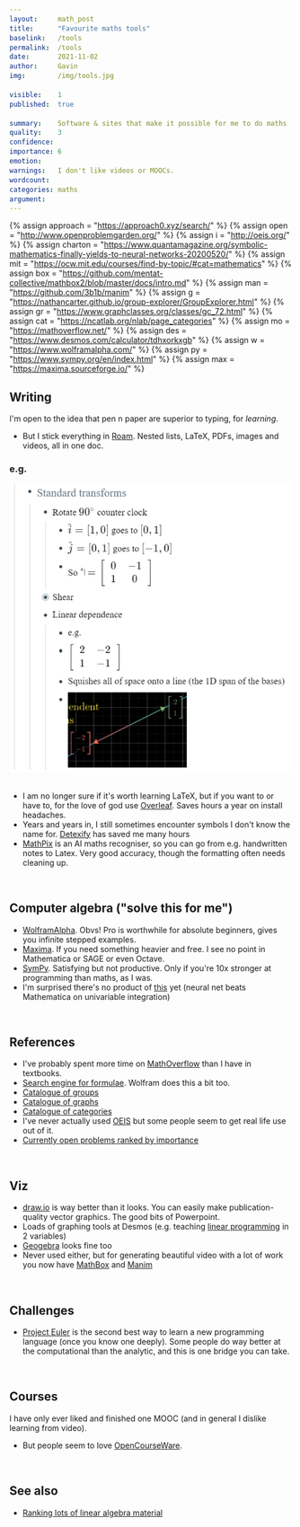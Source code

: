 ```yaml
---
layout:     math_post
title:      "Favourite maths tools"
baselink:   /tools
permalink:  /tools
date:       2021-11-02
author:     Gavin   
img:        /img/tools.jpg

visible:    1
published:  true

summary:    Software & sites that make it possible for me to do maths
quality:    3
confidence: 
importance: 6
emotion: 	
warnings: 	I don't like videos or MOOCs.
wordcount:  
categories: maths
argument:	
---
```


{% 	assign approach = "https://approach0.xyz/search/"	%}
{% 	assign open = "http://www.openproblemgarden.org/" %}
{% 	assign i = "http://oeis.org/" %}
{% 	assign charton = "https://www.quantamagazine.org/symbolic-mathematics-finally-yields-to-neural-networks-20200520/" %}
{% 	assign mit = "https://ocw.mit.edu/courses/find-by-topic/#cat=mathematics" %}
{% 	assign box = "https://github.com/mentat-collective/mathbox2/blob/master/docs/intro.md" %}
{% 	assign man = "https://github.com/3b1b/manim" %}
{% 	assign g = "https://nathancarter.github.io/group-explorer/GroupExplorer.html" %}
{% 	assign gr = "https://www.graphclasses.org/classes/gc_72.html"	 %}
{% 	assign cat = "https://ncatlab.org/nlab/page_categories" %}
{% 	assign mo = "https://mathoverflow.net/" %}
{% 	assign des = "https://www.desmos.com/calculator/tdhxorkxgb" %}
{% 	assign w = "https://www.wolframalpha.com/" %}
{% 	assign py = "https://www.sympy.org/en/index.html" %}
{% 	assign max = "https://maxima.sourceforge.io/" %}


## Writing

I'm open to the idea that pen n paper are superior to typing, for _learning_. 

* But I stick everything in [Roam](https://roamresearch.com/). Nested lists, LaTeX, PDFs, images and videos, all in one doc.

<div class="accordion">
    <h3>e.g.</h3>
    <div>
		<img src="/img/roam.png" /><br>
	</div>
</div><br>

* I am no longer sure if it's worth learning LaTeX, but if you want to or have to, for the love of god use [Overleaf](https://www.overleaf.com/). Saves hours a year on install headaches.
* Years and years in, I still sometimes encounter symbols I don't know the name for. [Detexify](http://detexify.kirelabs.org/classify.html) has saved me many hours
* [MathPix](https://mathpix.com) is an AI maths recogniser, so you can go from e.g. handwritten notes to Latex. Very good accuracy, though the formatting often needs cleaning up.

<br>

## Computer algebra ("solve this for me")

* <a href="{{w}}">WolframAlpha</a>. Obvs! Pro is worthwhile for absolute beginners, gives you infinite stepped examples.
* <a href="{{max}}">Maxima</a>. If you need something heavier and free. I see no point in Mathematica or SAGE or even Octave.
* <a href="{{py}}">SymPy</a>. Satisfying but not productive. Only if you're 10x stronger at programming than maths, as I was.
* I'm surprised there's no product of <a href="{{charton}}">this</a> yet (neural net beats Mathematica on univariable integration)

<br>

## References

* I've probably spent more time on <a href="{{mo}}">MathOverflow</a> than I have in textbooks. 
* <a href="{{approach}}">Search engine for formulae</a>. Wolfram does this a bit too.
* <a href="{{g}}">Catalogue of groups</a>
* <a href="{{gr}}">Catalogue of graphs</a>
* <a href="{{cat}}">Catalogue of categories</a>
* I've never actually used <a href="{{i}}">OEIS</a> but some people seem to get real life use out of it.
* <a href="{{open}}">Currently open problems ranked by importance</a>

<br>

## Viz

* [draw.io](https://draw.io/) is way better than it looks. You can easily make publication-quality vector graphics. The good bits of Powerpoint.
* Loads of graphing tools at Desmos (e.g. teaching <a href="{{des}}">linear programming</a> in 2 variables)
* [Geogebra](https://www.geogebra.org/) looks fine too
* Never used either, but for generating beautiful video with a lot of work you now have <a href="{{box}}">MathBox</a> and <a href="{{man}}">Manim</a>

<br>

## Challenges

* [Project Euler](https://projecteuler.net) is the second best way to learn a new programming language (once you know one deeply). Some people do way better at the computational than the analytic, and this is one bridge you can take.

<br>


## Courses

I have only ever liked and finished one MOOC (and in general I dislike learning from video). 

* But people seem to love <a href="{{mit}}">OpenCourseWare</a>.

<br>

## See also

* <a href="/linalg">Ranking lots of linear algebra material</a>

<br><br>